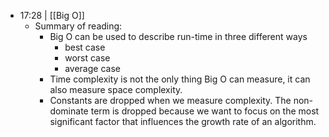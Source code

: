 - 17:28 |  [[Big O]]
	- Summary of reading:
		- Big O can be used to describe run-time in three different ways
			- best case
			- worst case
			- average case
		- Time complexity is not the only thing Big O can measure, it can also measure space complexity.
		- Constants are dropped when we measure complexity.  The non-dominate term is dropped because we want to focus on the most significant factor that influences the growth rate of an algorithm.